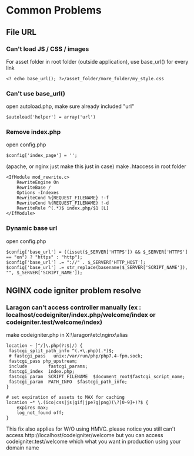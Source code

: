 # Common Problems

## File URL

### Can't load JS / CSS / images

For asset folder in root folder (outside application), use base_url() for every link

```
<? echo base_url(); ?>/asset_folder/more_folder/my_style.css
```

### Can't use base_url()

open autoload.php, make sure already included "url"

```
$autoload['helper'] = array('url')
```

### Remove index.php

open config.php

```
$config['index_page'] = '';
```

(apache, or nginx just make this just in case) make .htaccess in root folder

```
<IfModule mod_rewrite.c>
    RewriteEngine On
    RewriteBase /
    Options -Indexes
    RewriteCond %{REQUEST_FILENAME} !-f
    RewriteCond %{REQUEST_FILENAME} !-d
    RewriteRule ^(.*)$ index.php/$1 [L]
</IfModule>
```

### Dynamic base url

open config.php

```
$config['base_url'] = ((isset($_SERVER['HTTPS']) && $_SERVER['HTTPS'] == "on") ? "https" : "http");
$config['base_url'] .= "://" . $_SERVER['HTTP_HOST'];
$config['base_url'] .= str_replace(basename($_SERVER['SCRIPT_NAME']), "", $_SERVER['SCRIPT_NAME']);
```

## NGINX code igniter problem resolve

### Laragon can't access controller manually (ex : localhost/codeigniter/index.php/welcome/index or codeigniter.test/welcome/index)

make codeigniter.php in X:\laragon\etc\nginx\alias

```
location ~ [^/]\.php(?:$|/) {
 fastcgi_split_path_info ^(.+\.php)(.*)$;
 # fastcgi_pass   unix:/var/run/php/php7.4-fpm.sock;
 fastcgi_pass php_upstream;
 include        fastcgi_params;
 fastcgi_index  index.php;
 fastcgi_param  SCRIPT_FILENAME  $document_root$fastcgi_script_name;
 fastcgi_param  PATH_INFO  $fastcgi_path_info;
}

# set expiration of assets to MAX for caching
location ~* \.(ico|css|js|gif|jpe?g|png)(\?[0-9]+)?$ {
    expires max;
    log_not_found off;
}
```

This fix also applies for W/O using HMVC.
please notice you still can't access http://localhost/codeigniter/welcome
but you can access codeigniter.test/welcome which what you want in production using your domain name
